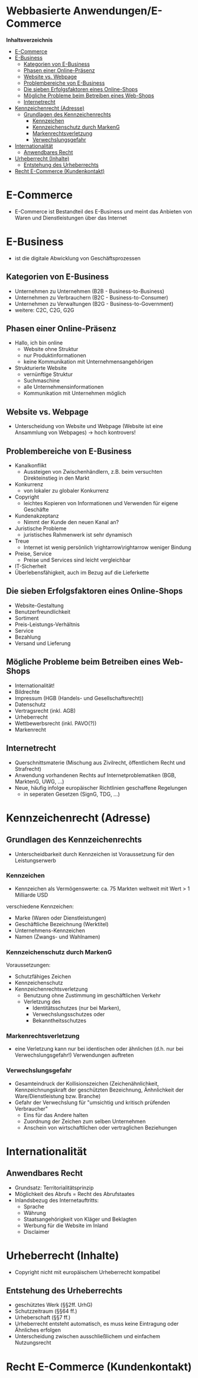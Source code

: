 <!----------
title: "Webbasierte Anwendungen/E-Commerce"
date: "Semester 5"
keywords: [Webbasierte Anwendungen, E-Commerce, WEB, DHGE, Semester 5]
---------->

Webbasierte Anwendungen/E-Commerce
==================================

<!-- START doctoc generated TOC please keep comment here to allow auto update -->
<!-- DON'T EDIT THIS SECTION, INSTEAD RE-RUN doctoc TO UPDATE -->
**Inhaltsverzeichnis**

- [E-Commerce](#e-commerce)
- [E-Business](#e-business)
  - [Kategorien von E-Business](#kategorien-von-e-business)
  - [Phasen einer Online-Präsenz](#phasen-einer-online-pr%C3%A4senz)
  - [Website vs. Webpage](#website-vs-webpage)
  - [Problembereiche von E-Business](#problembereiche-von-e-business)
  - [Die sieben Erfolgsfaktoren eines Online-Shops](#die-sieben-erfolgsfaktoren-eines-online-shops)
  - [Mögliche Probleme beim Betreiben eines Web-Shops](#m%C3%B6gliche-probleme-beim-betreiben-eines-web-shops)
  - [Internetrecht](#internetrecht)
- [Kennzeichenrecht (Adresse)](#kennzeichenrecht-adresse)
  - [Grundlagen des Kennzeichenrechts](#grundlagen-des-kennzeichenrechts)
    - [Kennzeichen](#kennzeichen)
    - [Kennzeichenschutz durch MarkenG](#kennzeichenschutz-durch-markeng)
    - [Markenrechtsverletzung](#markenrechtsverletzung)
    - [Verwechslungsgefahr](#verwechslungsgefahr)
- [Internationalität](#internationalit%C3%A4t)
  - [Anwendbares Recht](#anwendbares-recht)
- [Urheberrecht (Inhalte)](#urheberrecht-inhalte)
  - [Entstehung des Urheberrechts](#entstehung-des-urheberrechts)
- [Recht E-Commerce (Kundenkontakt)](#recht-e-commerce-kundenkontakt)

<!-- END doctoc generated TOC please keep comment here to allow auto update -->

<!--newpage-->

# E-Commerce

- E-Commerce ist Bestandteil des E-Business und meint das Anbieten von Waren und Dienstleistungen über das Internet

# E-Business

- ist die digitale Abwicklung von Geschäftsprozessen

## Kategorien von E-Business

- Unternehmen zu Unternehmen (B2B - Business-to-Business)
- Unternehmen zu Verbrauchern (B2C - Business-to-Consumer)
- Unternehmen zu Verwaltungen (B2G - Business-to-Government)
- weitere: C2C, C2G, G2G


## Phasen einer Online-Präsenz

- Hallo, ich bin online
  - Website ohne Struktur
  - nur Produktinformationen
  - keine Kommunikation mit Unternehmensangehörigen
- Strukturierte Website
  - vernünftige Struktur
  - Suchmaschine
  - alle Unternehmensinformationen
  - Kommunikation mit Unternehmen möglich

## Website vs. Webpage

- Unterscheidung von Website und Webpage (Website ist eine Ansammlung von Webpages) $\rightarrow$ hoch kontrovers!

## Problembereiche von E-Business

- Kanalkonflikt
  - Aussteigen von Zwischenhändlern, z.B. beim versuchten Direkteinstieg in den Markt
- Konkurrenz
  - von lokaler zu globaler Konkurrenz
- Copyright
  - leichtes Kopieren von Informationen und Verwenden für eigene Geschäfte
- Kundenakzeptanz
  - Nimmt der Kunde den neuen Kanal an?
- Juristische Probleme
  - juristisches Rahmenwerk ist sehr dynamisch
- Treue
  - Internet ist wenig persönlich \rightarrow\rightarrow weniger Bindung
- Preise, Service
  - Preise und Services sind leicht vergleichbar
- IT-Sicherheit
- Überlebensfähigkeit, auch im Bezug auf die Lieferkette

## Die sieben Erfolgsfaktoren eines Online-Shops

- Website-Gestaltung
- Benutzerfreundlichkeit
- Sortiment
- Preis-Leistungs-Verhältnis
- Service
- Bezahlung
- Versand und Lieferung

## Mögliche Probleme beim Betreiben eines Web-Shops

- Internationalität!
- Bildrechte
- Impressum (HGB (Handels- und Gesellschaftsrecht))
- Datenschutz
- Vertragsrecht (inkl. AGB)
- Urheberrecht
- Wettbewerbsrecht (inkl. PAVO(?))
- Markenrecht

## Internetrecht

- Querschnittsmaterie (Mischung aus Zivilrecht, öffentlichem Recht und Strafrecht)
- Anwendung vorhandenen Rechts auf Internetproblematiken (BGB, MarktenG, UWG, ...)
- Neue, häufig infolge europäischer Richtlinien geschaffene Regelungen
  - in seperaten Gesetzen (SignG, TDG, ...)

# Kennzeichenrecht (Adresse)

## Grundlagen des Kennzeichenrechts

- Unterscheidbarkeit durch Kennzeichen ist Voraussetzung für den Leistungserwerb

### Kennzeichen

- Kennzeichen als Vermögenswerte: ca. 75 Markten weltweit mit Wert > 1 Milliarde USD

verschiedene Kennzeichen:

- Marke (Waren oder Dienstleistungen)
- Geschäftliche Bezeichnung (Werktitel)
- Unternehmens-Kennzeichen
- Namen (Zwangs- und Wahlnamen)

### Kennzeichenschutz durch MarkenG

Voraussetzungen:

- Schutzfähiges Zeichen
- Kennzeichenschutz
- Kennzeichenrechtsverletzung
  - Benutzung ohne Zustimmung im geschäftlichen Verkehr
  - Verletzung des
    - Identitätsschutzes (nur bei Marken),
    - Verwechslungsschutzes oder
    - Bekanntheitsschutzes

### Markenrechtsverletzung

- eine Verletzung kann nur bei identischen oder ähnlichen (d.h. nur bei Verwechslungsgefahr!) Verwendungen auftreten

### Verwechslungsgefahr

- Gesamteindruck der Kollisionszeichen (Zeichenähnlichkeit, Kennzeichnungskraft der geschützten Bezeichnung, Änhnlichkeit der Ware/Dienstleistung bzw. Branche)
- Gefahr der Verwechslung für "umsichtig und kritisch prüfenden Verbraucher"
  - Eins für das Andere halten
  - Zuordnung der Zeichen zum selben Unternehmen
  - Anschein von wirtschaftlichen oder vertraglichen Beziehungen

# Internationalität

## Anwendbares Recht

- Grundsatz: Territorialitätsprinzip
- Möglichkeit des Abrufs = Recht des Abrufstaates
- Inlandsbezug des Internetauftritts:
  - Sprache
  - Währung
  - Staatsangehörigkeit von Kläger und Beklagten
  - Werbung für die Website im Inland
  - Disclaimer

# Urheberrecht (Inhalte)

- Copyright nicht mit europäischem Urheberrecht kompatibel

## Entstehung des Urheberrechts

- geschütztes Werk (§§2ff. UrhG)
- Schutzzeitraum (§§64 ff.)
- Urheberschaft (§§7 ff.)
- Urheberrecht entsteht automatisch, es muss keine Eintragung oder Ähnliches erfolgen
- Unterscheidung zwischen ausschließlichem und einfachem Nutzungsrecht

# Recht E-Commerce (Kundenkontakt)

